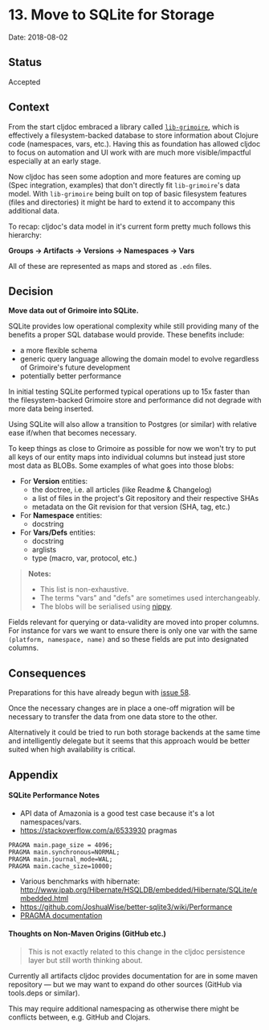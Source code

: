 # 13. Move to SQLite for Storage

Date: 2018-08-02

## Status

Accepted 

## Context

From the start cljdoc embraced a library called [`lib-grimoire`](https://github.com/clojure-grimoire/lib-grimoire), which is effectively a filesystem-backed database to store information about Clojure code (namespaces, vars, etc.). Having this as foundation has allowed cljdoc to focus on automation and UI work with are much more visible/impactful especially at an early stage.

Now cljdoc has seen some adoption and more features are coming up (Spec integration, examples) that don't directly fit `lib-grimoire`'s data model. With `lib-grimoire` being built on top of basic filesystem features (files and directories) it might be hard to extend it to accompany this additional data.

To recap: cljdoc's data model in it's current form pretty much follows this hierarchy: 

**Groups → Artifacts → Versions → Namespaces → Vars**

All of these are represented as maps and stored as `.edn` files.

## Decision

**Move data out of Grimoire into SQLite.**

SQLite provides low operational complexity while still providing many of the benefits a proper SQL database would provide. These benefits include:

- a more flexible schema
- generic query language allowing the domain model to evolve regardless of Grimoire's future development
- potentially better performance

In initial testing SQLite performed typical operations up to 15x faster than the filesystem-backed Grimoire store and performance did not degrade with more data being inserted.

Using SQLite will also allow a transition to Postgres (or similar) with relative ease if/when that becomes necessary.

To keep things as close to Grimoire as possible for now we won't   try to put all keys of our entity maps into individual columns but instead just store most data as BLOBs. Some examples of what goes into those blobs:

- For **Version** entities: 
	- the doctree, i.e. all articles (like Readme & Changelog)
	- a list of files in the project's Git repository and their respective SHAs
	- metadata on the Git revision for that version (SHA, tag, etc.)
- For **Namespace** entities:
	- docstring
- For **Vars/Defs** entities:
	- docstring
	- arglists
	- type (macro, var, protocol, etc.)

> **Notes:** 
> 
> - This list is non-exhaustive. 
> - The terms "vars" and "defs" are sometimes used interchangeably.
> - The blobs will be serialised using [nippy](https://github.com/ptaoussanis/nippy). 

Fields relevant for querying or data-validity are moved into proper columns. For instance for vars we want to ensure there is only one var with the same `(platform, namespace, name)` and so these fields are put into designated columns. 

## Consequences

Preparations for this have already begun with [issue 58](https://github.com/cljdoc/cljdoc/issues/58).

Once the necessary changes are in place a one-off migration will be necessary to transfer the data from one data store to the other.

Alternatively it could be tried to run both storage backends at the same time and intelligently delegate but it seems that this approach would be better suited when high availability is critical. 

## Appendix

#### SQLite Performance Notes

- API data of Amazonia is a good test case because it's a lot namespaces/vars.
- https://stackoverflow.com/a/6533930 pragmas

```
PRAGMA main.page_size = 4096;
PRAGMA main.synchronous=NORMAL;
PRAGMA main.journal_mode=WAL;
PRAGMA main.cache_size=10000; 
```


- Various benchmarks with hibernate: http://www.jpab.org/Hibernate/HSQLDB/embedded/Hibernate/SQLite/embedded.html
- https://github.com/JoshuaWise/better-sqlite3/wiki/Performance
- [PRAGMA documentation](https://www.sqlite.org/pragma.html)

#### Thoughts on Non-Maven Origins (GitHub etc.)

> This is not exactly related to this change in the cljdoc persistence layer but still worth thinking about.

Currently all artifacts cljdoc provides documentation for are in some maven repository — but we may want to expand do other sources (GitHub via tools.deps or similar).

This may require additional namespacing as otherwise there might be conflicts between, e.g. GitHub and Clojars. 